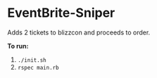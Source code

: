 EventBrite-Sniper
=================

Adds 2 tickets to blizzcon and proceeds to order.

**To run:**

1. `./init.sh`
2. `rspec main.rb`
